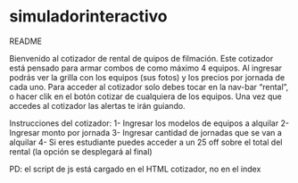 # simuladorinteractivo
README

Bienvenido al cotizador de rental de quipos de filmación. Este cotizador está pensado para armar combos de como máximo 4 equipos. Al ingresar podrás ver la grilla con los equipos (sus fotos) y los precios por jornada de cada uno. Para acceder al cotizador solo debes tocar en la nav-bar “rental”, o hacer clik en el botón cotizar de cualquiera de los equipos. Una vez que accedes al cotizador las alertas te irán guiando. 

Instrucciones del cotizador:
1-	Ingresar los modelos de equipos a alquilar
2-	Ingresar monto por jornada
3-	Ingresar cantidad de jornadas que se van a alquilar
4-	Si eres estudiante puedes acceder a un 25 off sobre el total del rental (la opción se desplegará al final) 



PD: el script de js está cargado en el HTML cotizador, no en el index
